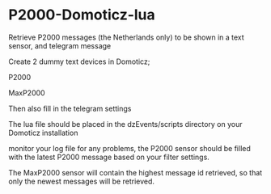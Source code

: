 # P2000-Domoticz-lua
Retrieve P2000 messages (the Netherlands only) to be shown in a text sensor, and telegram message

Create 2 dummy text devices in Domoticz;

P2000

MaxP2000

Then also fill in the telegram settings

The lua file should be placed in the dzEvents/scripts directory on your Domoticz installation

monitor your log file for any problems, the P2000 sensor should be filled with the latest P2000 message based on your filter settings.

The MaxP2000 sensor will contain the highest message id retrieved, so that only the newest messages will be retrieved.
